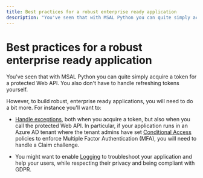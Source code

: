 ```yaml
---
title: Best practices for a robust enterprise ready application
description: "You've seen that with MSAL Python you can quite simply acquire a token for a protected Web API. You also don't have to handle refreshing tokens yourself. However, to build robust, enterprise ready applications, you will need to do a bit more."
---
```


# Best practices for a robust enterprise ready application

You've seen that with MSAL Python you can quite simply acquire a token for a protected Web API. You also don't have to handle refreshing tokens yourself.

However, to build robust, enterprise ready applications, you will need to do a bit more. For instance you'll want to:

* [Handle exceptions](/azure/active-directory/develop/msal-handling-exceptions?tabs=python), both when you acquire a token, but also when you call the protected Web API. In particular, if your application runs in an Azure AD tenant where the tenant admins have set [Conditional Access](https://github.com/AzureAD/microsoft-authentication-library-for-python/wiki/Conditional-Access-and-Claims-Challenges) policies to enforce Multiple Factor Authentication (MFA), you will need to handle a Claim challenge.

* You might want to enable [Logging](/azure/active-directory/develop/msal-logging?tabs=python) to troubleshoot your application and help your users, while respecting their privacy and being compliant with GDPR.
